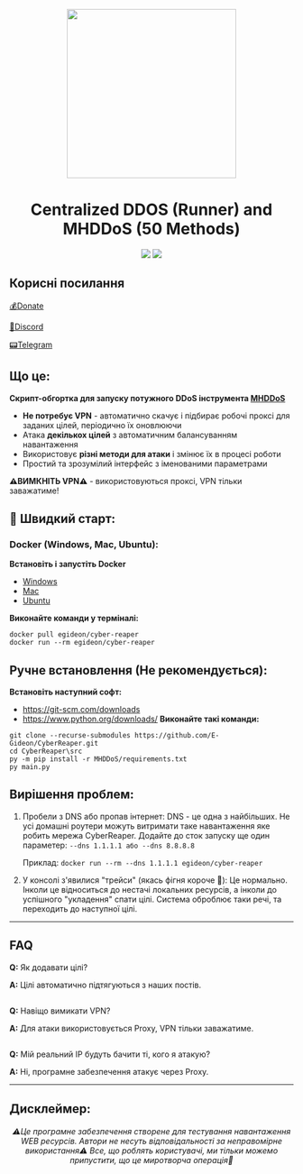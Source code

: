 <p align="center">
  <img src="https://freesvg.org/img/grim-reaper.png" width="300">
</p>

<h1 align="center">
  Centralized DDOS (Runner) and MHDDoS (50 Methods)
</h1>

<p align="center">
  <a href="https://discord.gg/cyberspace-ua"><img src="https://img.shields.io/discord/947778619718119434?label=Discord-Online"></a>
  <img src="https://img.shields.io/github/last-commit/E-Gideon/CyberReaper">
</p>

## Корисні посилання
[💰Donate](https://cyberspace.diaka.ua/project)

[👾Discord](https://discord.gg/cyberspace-ua)

[📟Telegram](https://t.me/CyberSpace_UA)

## Що це:

**Скрипт-обгортка для запуску потужного DDoS інструмента [MHDDoS](https://github.com/MHProDev/MHDDoS)**

- **Не потребує VPN** - автоматично скачує і підбирає робочі проксі для заданих цілей, періодично їх оновлюючи
- Атака **декількох цілей** з автоматичним балансуванням навантаження
- Використовує **різні методи для атаки** і змінює їх в процесі роботи
- Простий та зрозумілий інтерфейс з іменованими параметрами

**⚠ВИМКНІТЬ VPN⚠** - використовуються проксі, VPN тільки заважатиме!

## 🚀 Швидкий старт:

### Docker (Windows, Mac, Ubuntu):
**Встановіть і запустіть Docker**
- [Windows](https://docs.docker.com/desktop/windows/install/)
- [Mac](https://docs.docker.com/desktop/mac/install/)
- [Ubuntu](https://docs.docker.com/engine/install/ubuntu/)

**Виконайте команди у терміналі:**
```
docker pull egideon/cyber-reaper
docker run --rm egideon/cyber-reaper
```

## Ручне встановлення (Не рекомендується):
**Встановіть наступний софт:**
- https://git-scm.com/downloads
- https://www.python.org/downloads/
**Виконайте такі команди:**
```
git clone --recurse-submodules https://github.com/E-Gideon/CyberReaper.git
cd CyberReaper\src
py -m pip install -r MHDDoS/requirements.txt
py main.py
```

## Вирішення проблем:
1. Пробели з DNS або пропав інтернет: DNS - це одна з найбільших. Не усі домашні роутери можуть витримати таке навантаження яке робить мережа CyberReaper. Додайте до сток запуску ще один параметер: ```--dns 1.1.1.1 або --dns 8.8.8.8```

    Приклад: ```docker run --rm --dns 1.1.1.1 egideon/cyber-reaper```

2. У консолі з'явилися "трейси" (якась фігня короче 🤔): Це нормально. Інколи це відноситься до нестачі локальних ресурсів, а інколи до успішного "укладення" спати цілі. Система оброблює таки речі, та переходить до наступної цілі.

---
## FAQ
**Q:** Як додавати цілі?

**A:** Цілі автоматично підтягуються з наших постів.
##
**Q:** Навіщо вимикати VPN?

**A:** Для атаки використовується Proxy, VPN тільки заважатиме.
##
**Q:** Мій реальний IP будуть бачити ті, кого я атакую?

**A:** Ні, програмне забезпечення атакує через Proxy.

---

## Дисклеймер:
<h6>
  <p align="center">
    ⚠Це програмне забезпечення створене для тестування навантаження WEB ресурсів. Автори не несуть відповідальності за неправомірне використання⚠
    Все, що роблять користувачі, ми тільки можемо припустити, що це миротворча операція🙂
  </p>
</h6>
